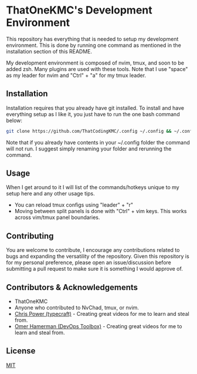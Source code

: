 # ThatOneKMC's Development Environment

This repository has everything that is needed to setup my development environment. This is done by running one command as mentioned in the installation section of this README.

My development environment is composed of nvim, tmux, and soon to be added zsh. Many plugins are used with these tools. Note that I use "space" as my leader for nvim and "Ctrl" + "a" for my tmux leader.

## Installation
Installation requires that you already have git installed. To install and have everything setup as I like it, you just have to run the one bash command below:

```bash
git clone https://github.com/ThatCodingKMC/.config ~/.config && ~/.config/RUNME.sh
```

Note that if you already have contents in your ~/.config folder the command will not run. I suggest simply renaming your folder and rerunning the command.

## Usage

When I get around to it I will list of the commands/hotkeys unique to my setup here and any other usage tips.

- You can reload tmux configs using "leader" + "r"
- Moving between split panels is done with "Ctrl" + vim keys. This works across vim/tmux panel boundaries.

## Contributing

You are welcome to contribute, I encourage any contributions related to bugs and expanding the versatility of the repository. Given this repository is for my personal preference, please open an issue/discussion before submitting a pull request to make sure it is something I would approve of. 

## Contributors & Acknowledgements

- ThatOneKMC
- Anyone who contributed to NvChad, tmux, or nvim.
- [Chris Power (typecraft)](https://github.com/cpow) - Creating great videos for me to learn and steal from.
- [Omer Hamerman (DevOps Toolbox)](https://github.com/johndoe) - Creating great videos for me to learn and steal from.

## License

[MIT](https://choosealicense.com/licenses/mit/)

